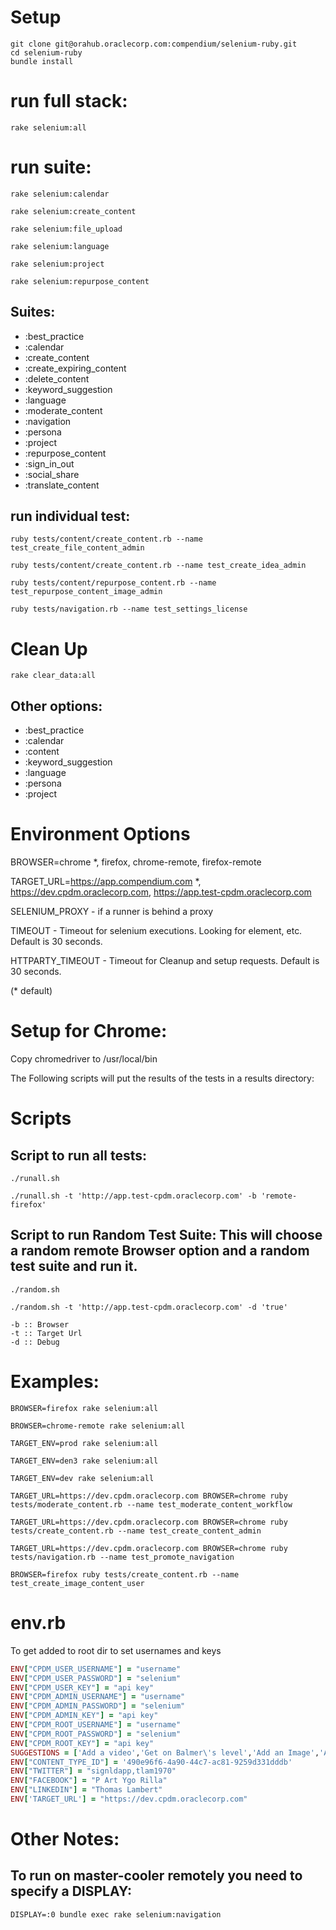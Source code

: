 # Setup
```
git clone git@orahub.oraclecorp.com:compendium/selenium-ruby.git
cd selenium-ruby
bundle install
```

# run full stack:
```
rake selenium:all
```

# run suite:
```
rake selenium:calendar

rake selenium:create_content

rake selenium:file_upload

rake selenium:language

rake selenium:project

rake selenium:repurpose_content
```

## Suites:

- :best_practice
- :calendar
- :create_content
- :create_expiring_content
- :delete_content
- :keyword_suggestion
- :language
- :moderate_content
- :navigation
- :persona
- :project
- :repurpose_content
- :sign_in_out
- :social_share
- :translate_content


## run individual test:
```
ruby tests/content/create_content.rb --name test_create_file_content_admin

ruby tests/content/create_content.rb --name test_create_idea_admin

ruby tests/content/repurpose_content.rb --name test_repurpose_content_image_admin

ruby tests/navigation.rb --name test_settings_license
```

# Clean Up
```
rake clear_data:all
```

## Other options:

- :best_practice
- :calendar
- :content
- :keyword_suggestion
- :language
- :persona
- :project


# Environment Options

BROWSER=chrome *, firefox, chrome-remote, firefox-remote

TARGET_URL=https://app.compendium.com *, https://dev.cpdm.oraclecorp.com, https://app.test-cpdm.oraclecorp.com

SELENIUM_PROXY - if a runner is behind a proxy

TIMEOUT - Timeout for selenium executions.  Looking for element, etc. Default is 30 seconds.

HTTPARTY_TIMEOUT - Timeout for Cleanup and setup requests.  Default is 30 seconds.

(* default)


# Setup for Chrome:

Copy chromedriver to /usr/local/bin

The Following scripts will put the results of the tests in a results directory:

# Scripts

## Script to run all tests:
```
./runall.sh
```
```
./runall.sh -t 'http://app.test-cpdm.oraclecorp.com' -b 'remote-firefox'
```

## Script to run Random Test Suite: This will choose a random remote Browser option and a random test suite and run it.
```
./random.sh
```
```
./random.sh -t 'http://app.test-cpdm.oraclecorp.com' -d 'true'
```
```
-b :: Browser
-t :: Target Url
-d :: Debug
```

# Examples:
```
BROWSER=firefox rake selenium:all

BROWSER=chrome-remote rake selenium:all

TARGET_ENV=prod rake selenium:all

TARGET_ENV=den3 rake selenium:all

TARGET_ENV=dev rake selenium:all

TARGET_URL=https://dev.cpdm.oraclecorp.com BROWSER=chrome ruby tests/moderate_content.rb --name test_moderate_content_workflow

TARGET_URL=https://dev.cpdm.oraclecorp.com BROWSER=chrome ruby tests/create_content.rb --name test_create_content_admin

TARGET_URL=https://dev.cpdm.oraclecorp.com BROWSER=chrome ruby tests/navigation.rb --name test_promote_navigation

BROWSER=firefox ruby tests/create_content.rb --name test_create_image_content_user
```


# env.rb
To get added to root dir to set usernames and keys


```ruby
ENV["CPDM_USER_USERNAME"] = "username"
ENV["CPDM_USER_PASSWORD"] = "selenium"
ENV["CPDM_USER_KEY"] = "api key"
ENV["CPDM_ADMIN_USERNAME"] = "username"
ENV["CPDM_ADMIN_PASSWORD"] = "selenium"
ENV["CPDM_ADMIN_KEY"] = "api key"
ENV["CPDM_ROOT_USERNAME"] = "username"
ENV["CPDM_ROOT_PASSWORD"] = "selenium"
ENV["CPDM_ROOT_KEY"] = "api key"
SUGGESTIONS = ['Add a video','Get on Balmer\'s level','Add an Image','Add 500 words','Use an unordered list', 'Use an ordered list']
ENV["CONTENT_TYPE_ID"] = '490e96f6-4a90-44c7-ac81-9259d331dddb'
ENV["TWITTER"] = "signldapp,tlam1970"
ENV["FACEBOOK"] = "P Art Ygo Rilla"
ENV["LINKEDIN"] = "Thomas Lambert"
ENV['TARGET_URL'] = "https://dev.cpdm.oraclecorp.com"
```


# Other Notes:

## To run on master-cooler remotely you need to specify a DISPLAY:
```
DISPLAY=:0 bundle exec rake selenium:navigation
```
